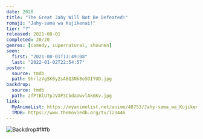 ```yaml
---
date: 2020
title: "The Great Jahy Will Not Be Defeated!"
romaji: "Jahy-sama wa Kujikenai!"
tier: "?"
released: 2021-08-01
completed: 20/20
genres: [comedy, supernatural, shounen]
seen:
  first: "2021-08-01T13:49:08"
  last: "2022-01-02T22:54:57"
poster:
  source: tmdb
  path: 9hrlzVgSK0y2sA6Q3Nk8oSOIYUD.jpg
backdrop:
  source: tmdb
  path: zfPtBlU7pJVXP3CbdaUwvlAkGKv.jpg
link:
  MyAnimeList: https://myanimelist.net/anime/48753/Jahy-sama_wa_Kujikenai
  TMDB: https://www.themoviedb.org/tv/123446
---
```


![Backdrop#f#fb](https://www.themoviedb.org/t/p/original/clsLGcG4OWy1FMywOS0yUXWLWVE.jpg "Source: TMDB")
